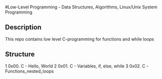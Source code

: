 #Low-Level Programming - Data Structures, Algorithms, Linux/Unix System Programming
## Description
This repo contains low level C-programming for functions and while loops
## Structure
1 0x00. C - Hello, World
2 0x01. C - Variables, if, else, while
3 0x02. C -Functions_nested_loops
